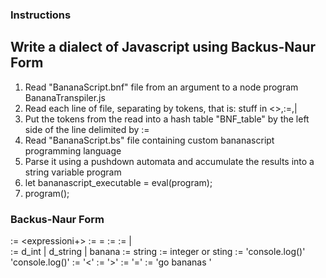 ### Instructions  

## Write a dialect of Javascript using Backus-Naur Form

1.  Read "BananaScript.bnf" file from an argument to a node program BananaTranspiler.js
2.  Read each line of file, separating by tokens, that is: stuff in <>,:=,|
3.  Put the tokens from the read into a hash table "BNF_table" by the left side of the line delimited by :=
4.  Read "BananaScript.bs" file containing custom bananascript programming language
5.  Parse it using a pushdown automata and accumulate the results into a string variable program
6.  let bananascript_executable = eval(program);
7.  program();

### Backus-Naur Form
<expressions> := <expressioni+\>
<expression> := <type> <name> = <value>
            <while-loop>
            <print> <name>
            <print> <value>
            <embiggen> <value>
<conditional> := <name> <lt> <value>
                <name> <gt> <value>
                <name> <eq> <value>
<while-loop> := <while> <conditional> | <expressions> \
<type> := d_int | d_string | banana
<name> := string
<value> := integer or sting
<print> := 'console.log(<name>)'
            'console.log(<value>)'
<lt> := '<'
<gt> := '>'
<eq> := '='
<while> := 'go bananas <conditional>'
